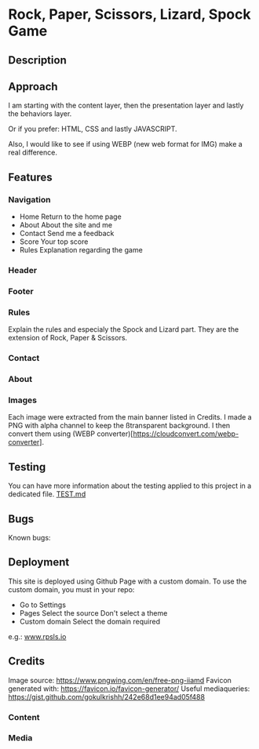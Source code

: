 # Rock, Paper, Scissors, Lizard, Spock Game

## Description

## Approach
I am starting with the content layer, then the presentation layer and lastly the  behaviors layer.

Or if you prefer: HTML, CSS and lastly JAVASCRIPT.

Also, I would like to see if using WEBP (new web format for IMG) make a real difference.
## Features
### Navigation

* Home
Return to the home page
* About
About the site and me
* Contact
Send me a feedback
* Score
Your top score
* Rules
Explanation regarding the game

### Header
### Footer
### Rules
Explain the rules and especialy the Spock and Lizard part. They are the extension of Rock, Paper & Scissors.

### Contact
### About

### Images
Each image were extracted from the main banner listed in Credits.
I made a PNG with alpha channel to keep the ßtransparent background.
I then convert them using (WEBP converter)[https://cloudconvert.com/webp-converter].


## Testing

You can have more information about the testing applied to this project in a dedicated file.
[TEST.md](TEST.md)

## Bugs
Known bugs:
## Deployment

This site is deployed using Github Page with a custom domain.
To use the custom domain, you must in your repo:

* Go to Settings
* Pages
    Select the source
    Don't select a theme
* Custom domain
    Select the domain required

e.g.: www.rpsls.io

## Credits
Image source: https://www.pngwing.com/en/free-png-iiamd
Favicon generated with: https://favicon.io/favicon-generator/
Useful mediaqueries: https://gist.github.com/gokulkrishh/242e68d1ee94ad05f488


### Content

### Media
